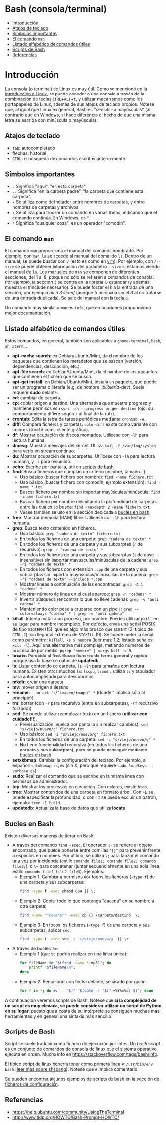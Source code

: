 # Bash (consola/terminal)

- [Introducción](#introducción)
- [Atajos de teclado](#atajos-de-teclado)
- [Símbolos importantes](#símbolos-importantes)
- [El comando `man`](#el-comando-man)
- [Listado alfabético de comandos útiles](#listado-alfabético-de-comandos-útiles)
- [Scripts de Bash](#scripts-de-bash)
- [Referencias](#referencias)

# Introducción
La consola (o terminal) de Linux es muy útil. Como se mencionó en la [introducción a Linux](introduction.md#atajos-de-teclado-y-ratón), se puede acceder a una consola a través de la combinación de teclas `CTRL`+`ALT`+`t`, y utilizar mecanismos como los portapapeles de Linux, además de sus atajos de teclado propios. Nótese que, al igual que Linux en general, Bash es "sensible a mayúsculas" (al contrario que en Windows, sí hace diferencia el hecho de que una misma letra se escriba con minúscula o mayúscula).

## Atajos de teclado
- `tab`: autocompletado
- flechas: historial
- `CTRL-r`: búsqueda de comandos escritos anteriormente.

## Símbolos importantes

- `.` Significa "aquí", "en esta carpeta".
- `..` Significa "en la carpeta padre", "la carpeta que contiene esta carpeta".
- `/` Se utiliza como delimitador entre nombres de carpetas, y entre nombres de carpetas y archivos.
- `\` Se utiliza para trocear un comando en varias líneas, indicando que el comando continúa. En Windows, es `^`.
- `*` Significa "cualquier cosa", es un operador "comodín".

## El comando `man`

El comando `man` proporciona el manual del comando nombrado. Por ejemplo, con `man ls` se accede al manual del comando `ls`.
Dentro de un manual, se puede buscar con `/` (esto es como en [vim](../../writing/vim.md)).
Por ejemplo, con `/--size` se puede obtener información del parámetro `--size` si estamos viendo el manual de `ls`.
Los manuales de `man` se componen de diferentes secciones, del 1 al 8, porque no sólo se refieren a comandos de consola.
Por ejemplo, la sección 3 se centra en la librería C estándar (y además muestra el \#include necesario).
Se puede forzar el ir a la entrada de una sección, por ejemplo *man 3 scanf* (aunque funcionaría sin el *3* al no tratarse de una entrada duplicada).
Se sale del manual con la tecla `q`.

Un comando muy similar a `man` es `info`, que en ocasiones propoorciona mejor documentación.

## Listado alfabético de comandos útiles

Estos comandos, en general, también son aplicables a `gnome-terminal`, `bash`, `sh`, `xterm`...

- **apt-cache search**: en Debian/Ubuntu/Mint, da el nombre de los paquetes que contienen los metadatos que se buscan (versión, dependencias, descripción, etc.).
- **apt-file search**: en Debian/Ubuntu/Mint, da el nombre de los paquetes que contienen el fichero que se busca.
- **apt-get install**: en Debian/Ubuntu/Mint, instala un paquete, que puede ser un programa o librería (e.g. de nombre lib*librería*-dev). Suele requerir **sudo** delante.
- **cd**: cambiar de carpeta.
- **cp**: copiar origen a destino. Una alternativa que muestra progreso y mantiene permisos es `rsync -ah --progress origen destino` (ojo: su comportamiento difiere según `/` al final de la ruta).
- **crontab**: Edita la tabla de tareas periódicas mediante `crontab -e`.
- **diff**: Compara ficheros y carpetas. `colordiff` existe como variante con colores (o `meld` como cliente gráfico).
- **df**: Mostrar ocupación de discos montados. Utilícese con `-lh` para lectura humana.
- **dmesg**: Muestra mensajes del kernel. Utiliza `tail -f /var/log/syslog` para verlo en stream continuo.
- **du**: Mostrar ocupación de subcarpetas. Utilícese con `-lh` para lectura humana, y `-s` para resumido.
- **echo**: Escribe por pantalla, útil en [scripts de bash](#scripts-de-bash).
- **find**: Busca ficheros que cumplan un criterio (nombre, tamaño...).
   - Uso básico (buscar fichero por nombre): `find -name fichero.txt`
   - Uso básico (buscar fichero con comodín, ejemplo extensión): `find -name *.txt`
   - Buscar fichero por nombre sin importar mayúsculas/minúscula: `find -iname fichero.txt`
   - Buscar fichero por nombre delimitando la profundidad de carpetas entre las cuales se busca: `find -maxdepth 2 -name fichero.txt`
   - Véase también su uso en la sección dedicada a [bucles en bash](#bucles-en-bash).
- **free**: Mostrar memoria (RAM) libre. Utilícese con `-lh` para lectura humana.
- **grep**: Busca texto contenido en ficheros.
   - Uso básico: `grep "cadena de texto" fichero.txt`
   - En todos los ficheros de una carpeta: `grep "cadena de texto" *`
   - En todos los ficheros de una carpeta y sus subcarptas (`r` de recursivo): `grep -r "cadena de texto" *`
   - En todos los ficheros de una carpeta y sus subcarptas (`i` de case-insensitive) sin importar mayúsculas/minúsculas de la cadena: `grep -ri "cadena de texto" *`
   - En todos los ficheros con extensión `.cpp` de una carpeta y sus subcarptas sin importar mayúsculas/minúsculas de la cadena: `grep -ri "cadena de texto" --include *.cpp`
   - Mostrar líneas a continuación de las encontradas: `grep -A 1 "cadena" *`
   - Mostrar número de línea en el cual aparece: `grep -n "cadena" *`
   - Invertir búsqueda (encontrar lo que no lleve cadena): `grep -v "anti cadena" *`
   - Manteniendo color pese a cruzarse con un pipe `|`: `grep --color=always "cadena" * | grep -v "anti cadena"`
- **killall**: Intenta matar a un proceso, por nombre. Puedes utilizar `pkill` en su lugar para nombre incompleto.
  Por defecto, envía una [señal POSIX](https://en.wikipedia.org/wiki/Signal_(IPC)#POSIX_signals) de tipo `SIGTERM` (15), que es algo más brusco que `SIGINT` (2, típico de `CTRL-C`), sin llegar al extremo de `SIGKILL` (9).
  Se puede meter la señal como parámetro: `killall -s 9 nombre` (leer más: [1](http://programmergamer.blogspot.com.es/2013/05/clarification-on-sigint-sigterm-sigkill.html),[2](http://www.yolinux.com/TUTORIALS/C++Signals.html); listado señales: `kill -l`).
  Aquí una alternativa más compleja, metiendo números de proceso de por medio: `pgrep "nombre" | xargs kill -s 9`.
- **locate**: Parecido al find. Busca ficheros de forma general y rápida porque usa la base de datos de **updatedb**.
- **ls**: Listar contenido de carpeta, `ls -lh` para tamaños con lectura humana. Existen otros muchos `ls`: `lscpu`, `lsmod`... utiliza `ls` y tabulador para autocompletado para descubrirlos.
- **mkdir**: crear una carpeta
- **mv**: mover origen a destino
- **rename**: `--no-act 's/^imagen/image/' *` (donde `^` implica sólo al principio))
- **rm**: borrar (con `-r` para recursivo (entra en subcarpetas), `-rf` recursivo forzado))
- **sed**: Se puede utilizar reemplazar texto en un fichero (**utilizar con cuidado\!\!\!**).
   - Previsualización (vuelca por pantalla sin realizar cambios): `sed "s/viejo/nuevo/g" fichero.txt`
   - Uso básico: `sed -i "s/viejo/nuevo/g" fichero.txt`
   - En todos los ficheros de una carpeta: `sed -i "s/viejo/nuevo/g" *`
   - No tiene funcionalidad recursiva (en todos los ficheros de una carpeta y sus subcarptas), pero se puede conseguir mediante [bucles en bash](#bucles-en-bash).
- **setxkbmap**: Cambiar la configuración del teclado. Por ejemplo, a español: `setxkbmap es,es` (sin X, pero que requiere `sudo`: `loadkeys --verbose es`)
- **sudo**: Realizar el comando que se escribe en la misma línea con permisos de administrador.
- **top**: Mostrar los processos en ejecución. Con colores, existe `htop`.
- **tree**: Mostrar contenidos de una carpeta en formato árbol. Con `-L` se puede especificar la profundidad, o con `-I` se puede excluir un patrón, ejemplo: `tree -I build`.
- **updatedb**: Actualiza la base de datos que utiliza **locate**

## Bucles en Bash
Existen diversas maneras de iterar en Bash:
- A través del comando `find -exec`. El operador `{}` se refiere al objeto encontrado, que puede ponerse entre comillas `"{}"` para prevenir frente a espacios en nombres. Por último, se utiliza `\;` para lanzar el comando una vez por incidencia (estilo `comando file1; comando file2; comando file3;`), o `\+` para concatenar (juntar secuencialmente en una sola línea, estilo `comando file1 file2 file3`). Ejemplos:
   - Ejemplo 1: Cambiar a permisos `664` todos los ficheros (`-type f`) de una carpeta y sus subcarpetas:
     ```bash
     find -type f -exec chmod 664 {} \;
     ```
   - Ejemplo 2: Copiar todo lo que contenga "cadena" en su nombre a otra carpeta:
     ```bash
     find -name "*cadena*" -exec cp {} /carpeta/destino  \;
     ```
   - Ejemplo 3: En todos los ficheros (`-type f`) de una carpeta y sus subcarpetas, aplicar `sed`:
     ```bash
     find -type f -exec sed -i 's/viejo/nuevo/g' {} \+
     ```
- A través de bucles `for`.
   - Ejemplo 1 (que se podría realizar en una línea única):
      ```bash
      for fileName in "$(find -name *.mp3)"; do
          printf "$fileName\n";
      done
      ```
   - Ejemplo 2: Renombrar con fecha delante, separado por guión:
      ```bash
      for f in *; do mv -- "$f" "$(date -r "$f" +%Y%m%d)-$f"; done
      ```

A continuación veremos scripts de Bash. Nótese que **si la complejidad de un script
es muy elevada, se puede considerar utilizar un script de Python en su lugar**,
puesto que a costa de su intérprete se consiguen muchas más herramientas y en 
general una sintaxis más sencilla.

## Scripts de Bash
Script se suele traducir como fichero de ejecución por lotes. Un *bash
script* es un conjunto de comandos de consola de linux que
el sistema operativo ejecuta en orden. Mucha info en <https://stackoverflow.com/tags/bash/info>.

El típico script de linux debería tener como primera línea `#!/usr/bin/env bash` ([leer más sobre shebang](https://en.wikipedia.org/wiki/Shebang_%28Unix%29#Portability)). Nótese que `#` implica comentario.

Se pueden encontrar algunos ejemplos de scripts de bash en la sección de [ficheros de configuración](configuration-files.md).

## Referencias
- https://help.ubuntu.com/community/UsingTheTerminal
- http://www.tldp.org/HOWTO/Bash-Prompt-HOWTO/
